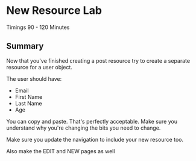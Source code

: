 # New Resource Lab
Timings
90 - 120 Minutes

## Summary
Now that you've finished creating a post resource try to create a separate resource for a user object.

The user should have:
- Email
- First Name
- Last Name
- Age

You can copy and paste. That's perfectly acceptable. Make sure you understand why you're changing the bits you need to change.

Make sure you update the navigation to include your new resource too.

Also make the EDIT and NEW pages as well
